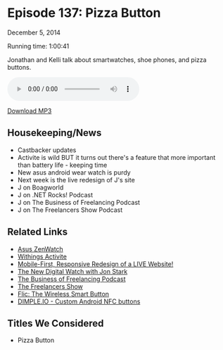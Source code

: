 Episode 137: Pizza Button
====
December 5, 2014

Running time: 1:00:41

Jonathan and Kelli talk about smartwatches, shoe phones, and pizza buttons.

<audio preload="auto" controls>
    <source src="https://s3.amazonaws.com/nitch/Episode_137_Pizza_Button.mp3" type="audio/mpeg" />
    <source src="https://s3.amazonaws.com/nitch/Episode_137_Pizza_Button.ogg" type="audio/ogg" />
    Your browser does not support HTML5 audio. Please download the episode using the link below.
</audio>

[Download MP3](https://s3.amazonaws.com/nitch/Episode_137_Pizza_Button.mp3 "Episode 137: Pizza Button")

## Housekeeping/News

* Castbacker updates
* Activite is wild BUT it turns out there's a feature that more important than battery life - keeping time
* New asus android wear watch is purdy
* Next week is the live redesign of J's site
* J on Boagworld
* J on .NET Rocks! Podcast
* J on The Business of Freelancing Podcast
* J on The Freelancers Show Podcast


## Related Links

* [Asus ZenWatch](http://gizmodo.com/asus-zenwatch-review-the-first-smartwatch-id-wear-as-a-1665903706)
* [Withings Activite](http://www.withings.com/us/withings-activite.html)
* [Mobile-First, Responsive Redesign of a LIVE Website!](http://www.oreilly.com/pub/e/3269)
* [The New Digital Watch with Jon Stark](http://www.dotnetrocks.com/default.aspx?showNum=1066)
* [The Business of Freelancing Podcast](http://doubleyourfreelancing.com/podcast/)
* [The Freelancers Show](http://devchat.tv/freelancers)
* [Flic: The Wireless Smart Button](https://www.indiegogo.com/projects/flic-the-wireless-smart-button)
* [DIMPLE.IO - Custom Android NFC buttons](http://dimple.io/)

## Titles We Considered

* Pizza Button